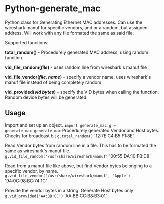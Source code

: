 Python-generate_mac
===================

Python class for Generating Ethernet MAC addresses. Can use the wireshark manuf
for specific vendors, and or a random, but assigned address. Will work with
any file formated the same as said file.

Supported functions:

**total_random()** - Procedurely generated MAC address, using random function.

**vid_file_random(_file_)** - uses random line from wireshark's manuf file

**vid_file_vendor(_file, name_)** - specify a vendor name, uses wireshark's manuf file
instead of being completely random

**vid_provided(_vid bytes_)** - specify the VID bytes when calling the function.
Random device bytes will be generated.

Usage
-----

Import and set up an object.
`
import generate_mac
g = generate_mac.generate_mac
`
Procedurely generated Vendor and Host bytes. Checks for broadcast bit
`g.total_random()`
'12:7E:C4:B5:F1:8E'

Read Vendor bytes from random line in a file. This has to be formated the same
as wireshark's manuf file.
`g.vid_file_random('/usr/share/wireshark/manuf'`
'00:55:DA:10:FB:D8'

Read from a manuf file like above, but find Vendor bytes belonging to a specific
vendor, by name.
`g.vid_file_vendor('/usr/share/wireshark/manuf', 'Apple')`
'94:0C:98:BC:74:1C'

Provide the vendor bytes in a string. Generate Host bytes only
`g.vid_provided('AA:BB:CC')`
'AA:BB:CC:B8:B3:01'
